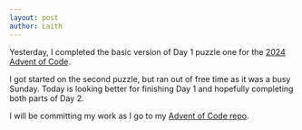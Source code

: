 ```yaml
---
layout: post
author: Laith
---
```


Yesterday, I completed the basic version of Day 1 puzzle one for the [2024 Advent of Code](https://adventofcode.com/).

I got started on the second puzzle, but ran out of free time as it was a busy Sunday. Today is looking better for finishing Day 1 and hopefully completing both parts of Day 2.

I will be committing my work as I go to my [Advent of Code repo](https://github.com/laithp/adventofcode).